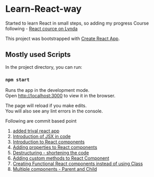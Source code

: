 # Learn-React-way
Started to learn React in small steps, so adding my progress
Course following - [React cource on Lynda](https://www.linkedin.com/learning/react-js-essential-training-3/create-react-elements?u=2056732)

This project was bootstrapped with [Create React App](https://github.com/facebook/create-react-app).

## Mostly used Scripts

In the project directory, you can run:

### `npm start`

Runs the app in the development mode.<br>
Open [http://localhost:3000](http://localhost:3000) to view it in the browser.

The page will reload if you make edits.<br>
You will also see any lint errors in the console.

Following are commit based point

1. [added trival react app](https://github.com/a2batic/Learn-React-way/commit/b32c596f5bad87bea9728b926c213e9b6b863dba)
2. [Introduction of JSX in code](https://github.com/a2batic/Learn-React-way/commit/7bd23c3524141b80b572e7e66e21d2d79bcdaa7c)
3. [Introduction to React components](https://github.com/a2batic/Learn-React-way/commit/b7cf14aedb06343a141d3fb55769987ef31a7adb)
4. [Adding properties to React components](https://github.com/a2batic/Learn-React-way/commit/f23317fd13625c7b95eafc8e488b7690f9a86c9b)
5. [Destructuring - shortening the code](https://github.com/a2batic/Learn-React-way/commit/c86e60f2450029eefc1093fbc9ac4b6a87f32147)
6. [Adding custom methods to React Component](https://github.com/a2batic/Learn-React-way/commit/430e1b845492651e4bc71fb8f52ad32f0ed2a2f9)
7. [Creating Functional React components instead of using Class](https://github.com/a2batic/Learn-React-way/commit/7c2ebb034a9e97dbfd8681a5b8c5d851b1f4157c)
8. [Multiple components - Parent and Child]()
